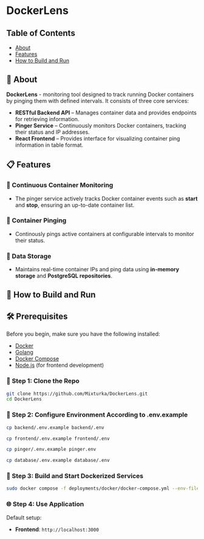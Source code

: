 # DockerLens

## Table of Contents
- [About](#-about)
- [Features](#-features)
- [How to Build and Run](#-how-to-build-and-run)

## 🔎 About
**DockerLens** - monitoring tool designed to track running Docker containers by pinging them with defined intervals. It consists of three core services:  

- **RESTful Backend API** – Manages container data and provides endpoints for retrieving information.  
- **Pinger Service** – Continuously monitors Docker containers, tracking their status and IP addresses.  
- **React Frontend** – Provides interface for visualizing container ping information in table format.  

## 📋 Features
### 🚀 Continuous Container Monitoring  
- The pinger service actively tracks Docker container events such as **start** and **stop**, ensuring an up-to-date container list.  
### 📡 Container Pinging  
- Continously pings active containers at configurable intervals to monitor their status.  
### 💾 Data Storage  
- Maintains real-time container IPs and ping data using **in-memory storage** and **PostgreSQL repositories**.  


## 🚀 How to Build and Run
## 🛠 Prerequisites  
Before you begin, make sure you have the following installed:  

- [Docker](https://docs.docker.com/get-docker/)
- [Golang](https://go.dev/dl/)
- [Docker Compose](https://docs.docker.com/compose/install/)  
- [Node.js](https://nodejs.org/) (for frontend development)  

### 📑 Step 1: Clone the Repo
```sh
git clone https://github.com/Mixturka/DockerLens.git
cd DockerLens
```

### 🔀 Step 2: Configure Environment According to .env.example
```sh
cp backend/.env.example backend/.env

cp frontend/.env.example frontend/.env

cp pinger/.env.example pinger.env

cp database/.env.example database/.env
```

### 🐳 Step 3: Build and Start Dockerized Services
```sh
sudo docker compose -f deployments/docker/docker-compose.yml --env-file=database/.env up
```

### 🌐 Step 4: Use Application
Default setup:
- **Frontend**: `http://localhost:3000`